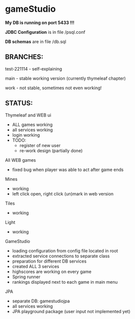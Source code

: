 # gameStudio

**My DB is running on port 5433 !!!**

**JDBC Configuration** is in file /psql.conf

**DB schemas** are in file /db.sql

BRANCHES:
---

test-221114 - self-explaining

main - stable working version (currently thymeleaf chapter)

work - not stable, sometimes not even working!

STATUS:
---

Thymeleaf and WEB ui
- ALL games working
- all services working
- login working
- TODO: 
  - register of new user
  - re-work design (partially done)

All WEB games
- fixed bug when player was able to act after game ends

Mines
- working
- left click open, right click (un)mark in web version
 
Tiles
- working

Light
- working

GameStudio
- loading configuration from config file located in root
- extracted service connections to separate class
- preparation for different DB services
- created ALL 3 services
- highscores are working on every game
- Spring runner
- rankings displayed next to each game in main menu

JPA
- separate DB: gamestudiojpa
- all services working
- JPA playground package (user input not implemented yet)



